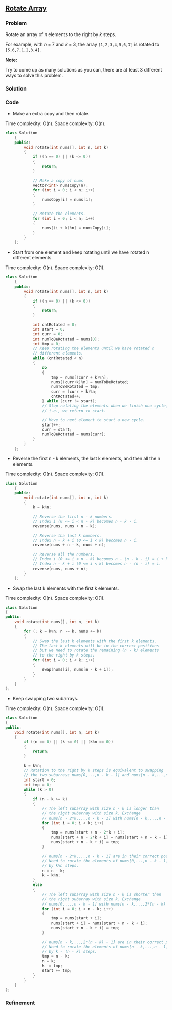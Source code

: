 ## [Rotate Array]()

### Problem

Rotate an array of _n_ elements to the right by _k_ steps.

For example, with _n_ = 7 and _k_ = 3, the array `[1,2,3,4,5,6,7]` is rotated to `[5,6,7,1,2,3,4]`.

__Note:__

Try to come up as many solutions as you can, there are at least 3 different ways to solve this problem.

### Solution


### Code

- Make an extra copy and then rotate.

Time complexity: O(n). Space complexity: O(n).

``` C++
class Solution 
    {
    public:
        void rotate(int nums[], int n, int k) 
        {
            if ((n == 0) || (k <= 0))
            {
                return;
            }

            // Make a copy of nums
            vector<int> numsCopy(n);
            for (int i = 0; i < n; i++)
            {
                numsCopy[i] = nums[i];
            }

            // Rotate the elements.
            for (int i = 0; i < n; i++)
            {
                nums[(i + k)%n] = numsCopy[i];
            }
        }
    };
```

- Start from one element and keep rotating until we have rotated n different elements.

Time complexity: O(n). Space complexity: O(1).

``` C++
class Solution 
    {
    public:
        void rotate(int nums[], int n, int k) 
        {
            if ((n == 0) || (k <= 0))
            {
                return;
            }

            int cntRotated = 0;
            int start = 0;
            int curr = 0;
            int numToBeRotated = nums[0];
            int tmp = 0;
            // Keep rotating the elements until we have rotated n 
            // different elements.
            while (cntRotated < n)
            {
                do
                {
                    tmp = nums[(curr + k)%n];
                    nums[(curr+k)%n] = numToBeRotated;
                    numToBeRotated = tmp;
                    curr = (curr + k)%n;
                    cntRotated++;
                } while (curr != start);
                // Stop rotating the elements when we finish one cycle, 
                // i.e., we return to start.

                // Move to next element to start a new cycle.
                start++;
                curr = start;
                numToBeRotated = nums[curr];
            }
        }
    };
```

- Reverse the first n - k elements, the last k elements, and then all the n elements.

Time complexity: O(n). Space complexity: O(1).

``` C++
class Solution 
    {
    public:
        void rotate(int nums[], int n, int k) 
        {
            k = k%n;

            // Reverse the first n - k numbers.
            // Index i (0 <= i < n - k) becomes n - k - i.
            reverse(nums, nums + n - k);

            // Reverse tha last k numbers.
            // Index n - k + i (0 <= i < k) becomes n - i.
            reverse(nums + n - k, nums + n);

            // Reverse all the numbers.
            // Index i (0 <= i < n - k) becomes n - (n - k - i) = i + k.
            // Index n - k + i (0 <= i < k) becomes n - (n - i) = i.
            reverse(nums, nums + n);
        }
    };
```

- Swap the last k elements with the first k elements.

Time complexity: O(n). Space complexity: O(1).

``` C++
class Solution 
{
public:
    void rotate(int nums[], int n, int k) 
    {
        for (; k = k%n; n -= k, nums += k)
        {
            // Swap the last k elements with the first k elements. 
            // The last k elements will be in the correct positions
            // but we need to rotate the remaining (n - k) elements 
            // to the right by k steps.
            for (int i = 0; i < k; i++)
            {
                swap(nums[i], nums[n - k + i]);
            }
        }
    }
};
```

- Keep swapping two subarrays.

Time complexity: O(n). Space complexity: O(1).

``` C++
class Solution 
{
public:
    void rotate(int nums[], int n, int k) 
    {
        if ((n == 0) || (k <= 0) || (k%n == 0))
        {
            return;
        }

        k = k%n;
        // Rotation to the right by k steps is equivalent to swapping 
        // the two subarrays nums[0,...,n - k - 1] and nums[n - k,...,n - 1].
        int start = 0;
        int tmp = 0;
        while (k > 0)
        {
            if (n - k >= k)
            {
                // The left subarray with size n - k is longer than 
                // the right subarray with size k. Exchange 
                // nums[n - 2*k,...,n - k - 1] with nums[n - k,...,n - 1].
                for (int i = 0; i < k; i++)
                {
                    tmp = nums[start + n - 2*k + i];
                    nums[start + n - 2*k + i] = nums[start + n - k + i];
                    nums[start + n - k + i] = tmp;
                }

                // nums[n - 2*k,...,n - k - 1] are in their correct positions now.
                // Need to rotate the elements of nums[0,...,n - k - 1] to the right 
                // by k%n steps.
                n = n - k;
                k = k%n;
            }
            else
            {
                // The left subarray with size n - k is shorter than 
                // the right subarray with size k. Exchange 
                // nums[0,...,n - k - 1] with nums[n - k,...,2*(n - k) - 1].
                for (int i = 0; i < n - k; i++)
                {
                    tmp = nums[start + i];
                    nums[start + i] = nums[start + n - k + i];
                    nums[start + n - k + i] = tmp;
                }

                // nums[n - k,...,2*(n - k) - 1] are in their correct positions now.
                // Need to rotate the elements of nums[n - k,...,n - 1] to the right 
                // by k - (n - k) steps.
                tmp = n - k;
                n = k;
                k -= tmp;
                start += tmp;
            }
        }
    }
};
```

### Refinement
